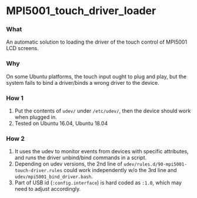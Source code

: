 # MPI5001_touch_driver_loader
### What

An automatic solution to loading the driver of the touch control of MPI5001 LCD screens.

### Why

On some Ubuntu platforms, the touch input ought to plug and play, but the system fails to bind a driver/binds a wrong driver to the device.

### How 1

1. Put the contents of `udev/` under `/etc/udev/`, then the device should work when plugged in.
2. Tested on Ubuntu 16.04, Ubuntu 18.04

### How 2

1. It uses the udev to monitor events from devices with specific attributes, and runs the driver unbind/bind commands in a script. 
2. Depending on udev versions, the 2nd line of `udev/rules.d/90-mpi5001-touch-driver.rules`  could work independently w/o the 3rd line and `udev/mpi5001_bind_driver.bash`. 
3. Part of USB id (`:config.interface`) is hard coded as `:1.0`, which may need to adjust accordingly.

